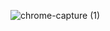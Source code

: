 
![chrome-capture (1)](https://user-images.githubusercontent.com/57871796/136974094-53475226-d0dc-4a8c-8776-fd5540681198.gif)
